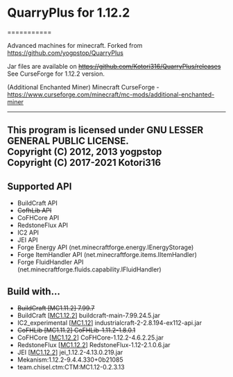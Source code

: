 # QuarryPlus for 1.12.2
===========

Advanced machines for minecraft. Forked from https://github.com/yogpstop/QuarryPlus

Jar files are available on ~~https://github.com/Kotori316/QuarryPlus/releases~~
See CurseForge for 1.12.2 version.

(Additional Enchanted Miner)
Minecraft CurseForge - https://www.curseforge.com/minecraft/mc-mods/additional-enchanted-miner

---
This program is licensed under GNU LESSER GENERAL PUBLIC LICENSE.  
Copyright (C) 2012, 2013 yogpstop  
Copyright (C) 2017-2021 Kotori316
---

Supported API
-------------
* BuildCraft API
* ~~CofhLib API~~ 
* CoFHCore API
* RedstoneFlux API
* IC2 API
* JEI API
* Forge Energy API (net.minecraftforge.energy.IEnergyStorage)
* Forge ItemHandler API (net.minecraftforge.items.IItemHandler)
* Forge FluidHandler API (net.minecraftforge.fluids.capability.IFluidHandler)

Build with...
-------------

* ~~BuildCraft [MC1.11.2] 7.99.7~~
* BuildCraft [[MC1.12.2](https://www.curseforge.com/minecraft/mc-mods/buildcraft)] buildcraft-main-7.99.24.5.jar
* IC2\_experimental [[MC1.12](http://jenkins.ic2.player.to/job/IC2_112/)] industrialcraft-2-2.8.194-ex112-api.jar
* ~~CoFHLib [MC1.11.2] CoFHLib-1.11.2-1.8.0.1~~
* CoFHCore [[MC1.12.2](https://www.curseforge.com/minecraft/mc-mods/cofhcore)] CoFHCore-1.12.2-4.6.2.25.jar
* RedstoneFlux [[MC1.12.2](https://www.curseforge.com/minecraft/mc-mods/redstone-flux)] RedstoneFlux-1.12-2.1.0.6.jar
* JEI [[MC1.12.2](https://www.curseforge.com/minecraft/mc-mods/jei)] jei_1.12.2-4.13.0.219.jar
* Mekanism:1.12.2-9.4.4.330+0b21085
* team.chisel.ctm:CTM:MC1.12-0.2.3.13
